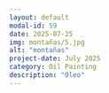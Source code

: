 ```yaml
---
layout: default
modal-id: 59
date: 2025-07-25
img: montañas/5.jpg
alt: "montañas"
project-date: July 2025
category: Oil Painting
description: "Oleo"
---
```

